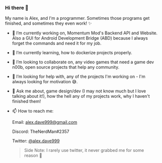### Hi there 👋

My name is Alex, and I'm a programmer. Sometimes those programs get finished, and sometimes they even work! ✨

- 🔭 I’m currently working on, Momentum Mod's Backend API and Website. Also a GUI for Android Development Bridge (ABD) because I always forget the commands and need it for my job.
- 🌱 I’m currently learning, how to dockerize projects properly.
- 👯 I’m looking to collaborate on, any video games that need a game dev n00b, open source projects that help any community.
- 🤔 I’m looking for help with, any of the projects I'm working on - I'm always looking for motivation 😅.
- 💬 Ask me about, game design/dev (I may not know much but I love talking about it!), how the hell any of my projects work, why I haven't finished them!
- 📫 How to reach me: 
     
     Email: alex.dave999@gmail.com
          
     Discord: TheNerdMan#2357
     
     Twitter: [@alex.dave999](https://twitter.com/AlexDave999)
     
     > Side Note: I rarely use twitter, it never grabbed me for some reason 🤷
